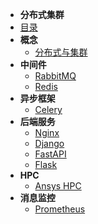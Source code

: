 
- **分布式集群**
- [目录](distributeCluster/README.md)
- **概念**
  - [分布式与集群](distributeCluster/chapter/introdution.md)
- **中间件**
  - [RabbitMQ](distributeCluster/chapter/rabbitmq.md)
  - [Redis](distributeCluster/chapter/redis.md)
- **异步框架**
  - [Celery](distributeCluster/chapter/celery.md)
- **后端服务**
  - [Nginx](nginx/README.md)
  - [Django](django/README.md)
  - [FastAPI](fastapi/README.md)
  - [Flask](distributeCluster/chapter/flask.md)
- **HPC**
  - [Ansys HPC](distributeCluster/chapter/ansys.md)
- **消息监控**
  - [Prometheus](distributeCluster/chapter/prometheus.md)

    